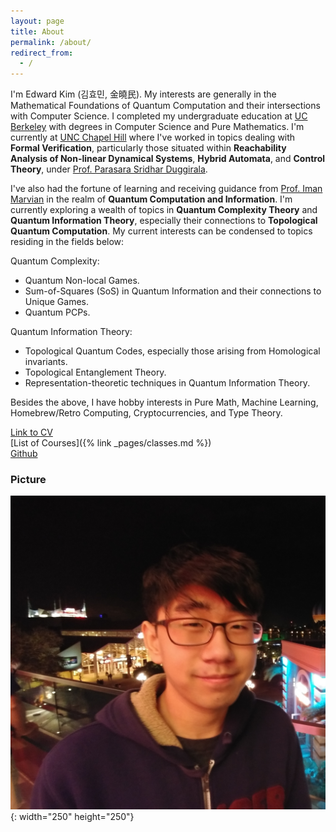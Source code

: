 ```yaml
---
layout: page
title: About
permalink: /about/
redirect_from:
  - /
---
```


 I'm Edward Kim (김효민, 金曉民). My interests are generally in the Mathematical Foundations of Quantum Computation and their intersections with Computer Science. I completed my undergraduate education at [UC Berkeley](https://cs.berkeley.edu/) with degrees in Computer Science and Pure Mathematics. I'm currently at [UNC Chapel Hill](https://cs.unc.edu/) where I've worked in topics dealing with **Formal Verification**, particularly those situated within **Reachability Analysis of Non-linear Dynamical Systems**, **Hybrid Automata**, and **Control Theory**, under [Prof. Parasara Sridhar Duggirala](https://www.cs.unc.edu/~psd/).

 I've also had the fortune of learning and receiving guidance from [Prof. Iman Marvian](https://sites.duke.edu/marvian/) in the realm of **Quantum Computation and Information**. I'm currently exploring a wealth of topics in **Quantum Complexity Theory** and **Quantum Information Theory**, especially their connections to **Topological Quantum Computation**. My current interests can be condensed to topics residing in the fields below:

 Quantum Complexity:
  - Quantum Non-local Games.
  - Sum-of-Squares (SoS) in Quantum Information and their connections to Unique Games.
  - Quantum PCPs.

Quantum Information Theory:
  - Topological Quantum Codes, especially those arising from Homological invariants.
  - Topological Entanglement Theory.
  - Representation-theoretic techniques in Quantum Information Theory.

Besides the above, I have hobby interests in Pure Math, Machine Learning, Homebrew/Retro Computing, Cryptocurrencies, and Type Theory.

[Link to CV](https://github.com/ekim1919/CV/blob/master/current/EdwardKimCV.pdf)  
[List of Courses]({% link _pages/classes.md %})  
[Github](https://github.com/ekim1919)

### Picture

![Profile Picture](/images/profile.jpg){: width="250" height="250"}
